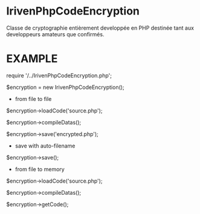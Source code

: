 IrivenPhpCodeEncryption
=======================
Classe de cryptographie entièrement developpée en PHP destinée  tant  aux developpeurs amateurs que confirmés. 






EXAMPLE
========
require '/../IrivenPhpCodeEncryption.php';

$encryption = new IrivenPhpCodeEncryption();

* from file to file

$encryption->loadCode('source.php');

$encryption->compileDatas();

$encryption->save('encrypted.php');

* save with auto-filename

$encryption->save();

* from file to memory

$encryption->loadCode('source.php');

$encryption->compileDatas();

$encryption->getCode();


